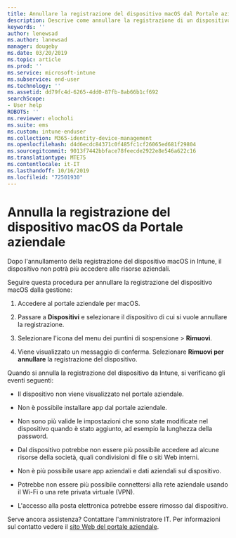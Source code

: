 ```yaml
---
title: Annullare la registrazione del dispositivo macOS dal Portale aziendale Intune | Microsoft Docs
description: Descrive come annullare la registrazione di un dispositivo macOS dal portale aziendale
keywords: ''
author: lenewsad
ms.author: lanewsad
manager: dougeby
ms.date: 03/20/2019
ms.topic: article
ms.prod: ''
ms.service: microsoft-intune
ms.subservice: end-user
ms.technology: ''
ms.assetid: dd79fc4d-6265-4dd0-87fb-8ab66b1cf692
searchScope:
- User help
ROBOTS: ''
ms.reviewer: elocholi
ms.suite: ems
ms.custom: intune-enduser
ms.collection: M365-identity-device-management
ms.openlocfilehash: d4d6ecdc84371c0f485fc1cf26065ed681f29804
ms.sourcegitcommit: 9013f7442bbface78feecde2922e8e546a622c16
ms.translationtype: MTE75
ms.contentlocale: it-IT
ms.lasthandoff: 10/16/2019
ms.locfileid: "72501930"
---
```

# <a name="unenroll-your-macos-device-from-company-portal"></a>Annulla la registrazione del dispositivo macOS da Portale aziendale

Dopo l'annullamento della registrazione del dispositivo macOS in Intune, il dispositivo non potrà più accedere alle risorse aziendali.

Seguire questa procedura per annullare la registrazione del dispositivo macOS dalla gestione:

1. Accedere al portale aziendale per macOS.
2. Passare a **Dispositivi**  e selezionare il dispositivo di cui si vuole annullare la registrazione.

3. Selezionare l'icona del menu dei puntini di sospensione > **Rimuovi**.
4. Viene visualizzato un messaggio di conferma. Selezionare **Rimuovi per annullare** la registrazione del dispositivo. 

Quando si annulla la registrazione del dispositivo da Intune, si verificano gli eventi seguenti:

- Il dispositivo non viene visualizzato nel portale aziendale.

- Non è possibile installare app dal portale aziendale.

- Non sono più valide le impostazioni che sono state modificate nel dispositivo quando è stato aggiunto, ad esempio la lunghezza della password.

- Dal dispositivo potrebbe non essere più possibile accedere ad alcune risorse della società, quali condivisioni di file o siti Web interni.

- Non è più possibile usare app aziendali e dati aziendali sul dispositivo.

- Potrebbe non essere più possibile connettersi alla rete aziendale usando il Wi-Fi o una rete privata virtuale (VPN).

- L'accesso alla posta elettronica potrebbe essere rimosso dal dispositivo.

Serve ancora assistenza? Contattare l'amministratore IT. Per informazioni sul contatto vedere il [sito Web del portale aziendale](https://go.microsoft.com/fwlink/?linkid=2010980).
